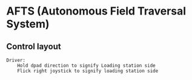 # AFTS (Autonomous Field Traversal System)

## Control layout
```
Driver:
    Hold dpad direction to signify Loading station side
    Flick right joystick to signify loading station side
```